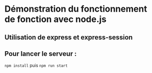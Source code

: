 # Démonstration du fonctionnement de fonction avec node.js

##  Utilisation de express et express-session

## Pour lancer le serveur : 

`npm install` puis `npm run start`